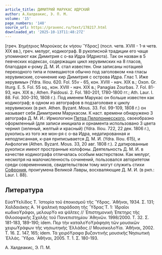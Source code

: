 ```yaml
---
article_title: ДИМИТРИЙ МАРУКАС ИДРСКИЙ
author: А.Халдеакис, Э. П. М.
volume: '15'
page_numbers: '148'
source_url: https://pravenc.ru/text/178217.html
downloaded_at: '2025-10-13T11:48:27Z'
---
```


[греч. Ϫημήτριος Μαρούκας ἐκ νήσου ῞Υδρας] (посл. четв. XVIII - 1-я четв. XIX вв.), греч. мелург, кодикограф. В рукописной традиции его чаще упоминают как Димитрия с о-ва Идра (Идриота). Так он назван в 5 певческих кодексах, содержащих цикл херувимских на 8 гласов, благодаря к-рому Д. М. И. стал известен. Они записаны нотацией переходного типа и помещаются обычно под заголовком «на гласы херувимские, сочинение кир Димитрия с острова Идра. Глас 1. Иже херувимы» (Ydra. Iliou. 620. Fol. 55v - 65, кон. XVIII - нач. XIX в.; Oxon. Gr. liturg. E. 5. Fol. 55 sq., кон. XVIII - нач. XIX в.; Panagias Zourbas. 7. Fol. 81-93, нач. XIX в.; Athen. Paidousi. 2. Fol. 180-201, 1780-1800 гг.; Ath. Laur. I. 88. Fol. 300-310, 1808 г.). Под именем Марукас он больше известен как кодикограф; в одном из автографов в подзаголовке к циклу херувимских (в ркп. Athen. Byzant. Mous. 33. Fol. 99-109, 1808 г.) он называет себя Димитрием Марукасом. К наст. времени обнаружено 3 автографа Д. М. И.: Ирмологион [Петра Пелопоннесского](<https://pravenc.ru/text/Петр Пелопоннесский.html>), своеобразно оформленный (для записи инициала и орнамента использовано 3 цвета чернил (зеленый, желтый и красный) (Ydra. Iliou. 722, 22 дек. 1806 г.), рукопись из того же мон-ря с о-ва Идра, недатированная и неподписанная, к-рая приписывается Д. М. И. (Ydra. Iliou. 615), и Анфология (Athen. Byzant. Mous. 33, 20 авг. 1808 г.). 2 датированные рукописи имеют пространные колофоны. Деятельность Д. М. И. в качестве кодикографа отличалась особым мастерством. Как мелург, несмотря на малочисленность сочинений, пользовался авторитетом среди современников, свидетельством тому могут служить стихи [Cофрония](https://pravenc.ru/text/Cофрония.html), проигумена Великой Лавры, восхваляющие Д. М. И. (в ркп.: Laur. I. 88).

## Литература

Εὐαϒϒελίδος Τ. ῾Ιστορία τοῦ ἐποικισμοῦ τῆς ῞Υδρας. ᾿Αθῆναι, 1934. Σ. 131; Χαλδαιάκης Α. ῾Η ψαλτικὴ παράδοση τῆς ῞Υδρας̇ Τ. 1: ῾Ιδραῖοι κωδικοϒράφοι, μελουρϒο κα ψάλτες // ᾿Επιστημονικὴ ᾿Επετηρς τῆς Θιλοσοφικῆς Σχολῆς τοῦ Πανεπιστημίου ᾿Αθηνῶν. 1998/2000. Τ. 32. Σ. 181-183, 189-190; idem. Περ τὴν καταλοϒοϒράφηση τῶν μουσικῶν χειρωϒράφων τῆς νησιωτηκῆς ῾Ελλάδος // Μουσικολοϒία. ᾿Αθῆναι, 2002. Τ. 16. Σ. 147, 165; idem. Τὰ χειρόϒραφα βυζαντινῆς μουσικῆς̇ Νησιωτικὴ ῾Ελλάς. ῞Υδρα. ᾿Αθῆναι, 2005. Τ. 1. Σ. 180-193.

А.  Халдеакис,   Э. П. М.
